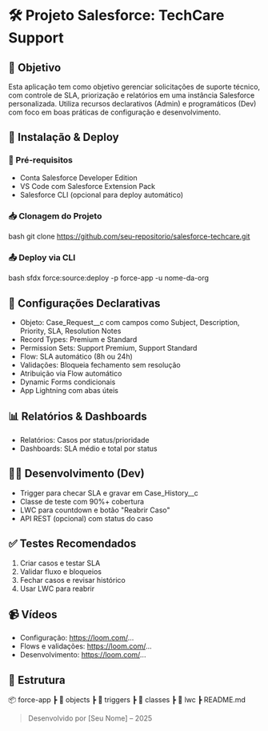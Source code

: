# 🛠️ Projeto Salesforce: TechCare Support

## 📌 Objetivo
Esta aplicação tem como objetivo gerenciar solicitações de suporte técnico, com controle de SLA, priorização e relatórios em uma instância Salesforce personalizada. Utiliza recursos declarativos (Admin) e programáticos (Dev) com foco em boas práticas de configuração e desenvolvimento.

## 🚀 Instalação & Deploy
### 🔧 Pré-requisitos
- Conta Salesforce Developer Edition
- VS Code com Salesforce Extension Pack
- Salesforce CLI (opcional para deploy automático)

### 📥 Clonagem do Projeto
bash
git clone https://github.com/seu-repositorio/salesforce-techcare.git


### 📤 Deploy via CLI
bash
sfdx force:source:deploy -p force-app -u nome-da-org


## 🔧 Configurações Declarativas
- Objeto: Case_Request__c com campos como Subject, Description, Priority, SLA, Resolution Notes
- Record Types: Premium e Standard
- Permission Sets: Support Premium, Support Standard
- Flow: SLA automático (8h ou 24h)
- Validações: Bloqueia fechamento sem resolução
- Atribuição via Flow automático
- Dynamic Forms condicionais
- App Lightning com abas úteis

## 📊 Relatórios & Dashboards
- Relatórios: Casos por status/prioridade
- Dashboards: SLA médio e total por status

## 👨‍💻 Desenvolvimento (Dev)
- Trigger para checar SLA e gravar em Case_History__c
- Classe de teste com 90%+ cobertura
- LWC para countdown e botão "Reabrir Caso"
- API REST (opcional) com status do caso

## ✅ Testes Recomendados
1. Criar casos e testar SLA
2. Validar fluxo e bloqueios
3. Fechar casos e revisar histórico
4. Usar LWC para reabrir

## 📹 Vídeos
- Configuração: https://loom.com/...
- Flows e validações: https://loom.com/...
- Desenvolvimento: https://loom.com/...

## 📁 Estrutura

📦 force-app
 ┣ 📂 objects
 ┣ 📂 triggers
 ┣ 📂 classes
 ┣ 📂 lwc
 ┣ README.md


> Desenvolvido por [Seu Nome] – 2025
